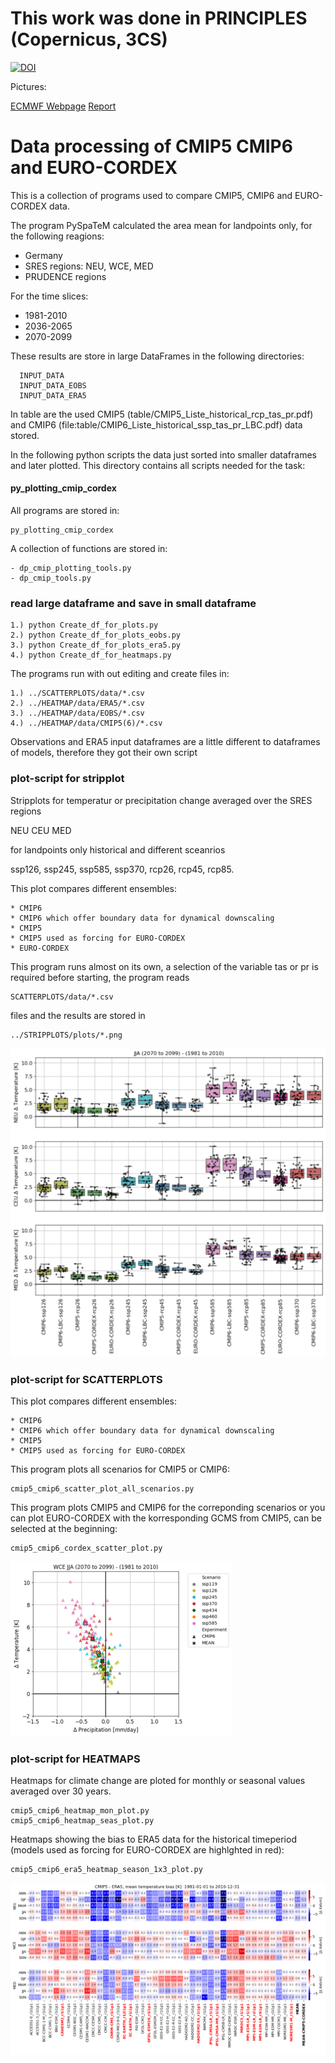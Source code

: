 # This work was done in PRINCIPLES (Copernicus, 3CS)

[![DOI](https://zenodo.org/badge/387133599.svg)](https://zenodo.org/badge/latestdoi/387133599)

Pictures:

[ECMWF Webpage](https://confluence.ecmwf.int/display/CKB/Evaluation+of+CDS+climate+projections)
[Report](https://confluence.ecmwf.int/display/CKB/Evaluation+of+CDS+climate+projections?preview=/181113935/235631633/C3S_D34b_Lot2.3.4.2_CS4_GCMsDownscaledEUROCORDEX_RCMs_merged_v3corrected.pdf)

# Data processing of CMIP5 CMIP6 and EURO-CORDEX

This is a collection of programs used to compare 
CMIP5, CMIP6 and EURO-CORDEX data.

The program PySpaTeM calculated the area mean for landpoints only, for the following reagions: 

 * Germany
 * SRES regions: NEU, WCE, MED
 * PRUDENCE regions

For the time slices:

 * 1981-2010
 * 2036-2065
 * 2070-2099

These results are store in large DataFrames in the following directories:

      INPUT_DATA 
      INPUT_DATA_EOBS 
      INPUT_DATA_ERA5
      
In table are the used CMIP5 (table/CMIP5_Liste_historical_rcp_tas_pr.pdf) and CMIP6 (file:table/CMIP6_Liste_historical_ssp_tas_pr_LBC.pdf) data stored.

In the following python scripts the data just sorted into smaller dataframes and later plotted.
This directory contains all scripts needed for the task:
  
#### py_plotting_cmip_cordex
All programs are stored in:

    py_plotting_cmip_cordex
    
A collection of functions are stored in:

    - dp_cmip_plotting_tools.py
    - dp_cmip_tools.py

### read large dataframe and save in small dataframe
   
    1.) python Create_df_for_plots.py
    2.) python Create_df_for_plots_eobs.py
    3.) python Create_df_for_plots_era5.py
    4.) python Create_df_for_heatmaps.py

The programs run with out editing and create files in:
 
    1.) ../SCATTERPLOTS/data/*.csv 
    2.) ../HEATMAP/data/ERA5/*.csv
    3.) ../HEATMAP/data/EOBS/*.csv
    4.) ../HEATMAP/data/CMIP5(6)/*.csv

Observations and ERA5 input dataframes are a little different to dataframes of models, therefore they got their own script
   

### plot-script for stripplot
Stripplots for temperatur or precipitation change averaged
over the SRES regions 

NEU CEU MED 

for landpoints only historical and different sceanrios

ssp126, ssp245, ssp585, ssp370, rcp26, rcp45, rcp85.

This plot compares different ensembles:

    * CMIP6
    * CMIP6 which offer boundary data for dynamical downscaling
    * CMIP5
    * CMIP5 used as forcing for EURO-CORDEX
    * EURO-CORDEX

This program runs almost on its own, a selection of the variable tas or pr is required before starting, the program reads 

    SCATTERPLOTS/data/*.csv
files and the results are stored in 

    ../STRIPPLOTS/plots/*.png

![stripplot](example_figure/diff_tas_SREX_JJA_2070-01-01_to_2099-12-31_cmip+cordex_klein.png)
     
### plot-script for SCATTERPLOTS
This plot compares different ensembles:

    * CMIP6
    * CMIP6 which offer boundary data for dynamical downscaling
    * CMIP5
    * CMIP5 used as forcing for EURO-CORDEX

This program plots all scenarios for CMIP5 or CMIP6:

    cmip5_cmip6_scatter_plot_all_scenarios.py

This program plots CMIP5 and CMIP6 for the correponding scenarios or you can plot EURO-CORDEX with the korresponding GCMS from CMIP5, can be selected at the beginning:  
  
    cmip5_cmip6_cordex_scatter_plot.py

![scatterplot](example_figure/CMIP6_tas_pr_mm_CEU_JJA_2070-01-01_to_2099-12-31_small.png)

### plot-script for HEATMAPS
Heatmaps for climate change are ploted for monthly or seasonal values averaged over 30 years. 

    cmip5_cmip6_heatmap_mon_plot.py
    cmip5_cmip6_heatmap_seas_plot.py

Heatmaps showing the bias to ERA5 data for the historical timeperiod (models used as forcing for EURO-CORDEX are highlghted in red):

    cmip5_cmip6_era5_heatmap_season_1x3_plot.py

![heatmap](example_figure/df_CMIP5_ERA5_NEU_CEU_MED_historical_1981-01-01_to_2010-12-31_tas_mean_klein.png)



